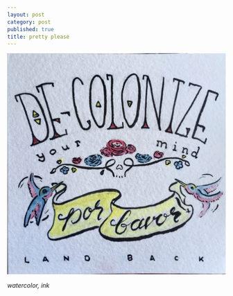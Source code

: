 ```yaml
---
layout: post
category: post
published: true
title: pretty please
---
```

![decolonize](/media/decolonize.jpeg)
<!--more-->
<span class='medium fr'>*watercolor, ink*</span>
  
  
  